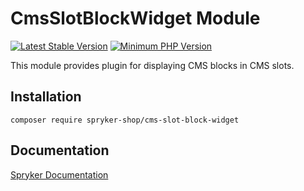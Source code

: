 # CmsSlotBlockWidget Module
[![Latest Stable Version](https://poser.pugx.org/spryker-shop/cms-slot-block-widget/v/stable.svg)](https://packagist.org/packages/spryker-shop/cms-slot-block-widget)
[![Minimum PHP Version](https://img.shields.io/badge/php-%3E%3D%208.1-8892BF.svg)](https://php.net/)

This module provides plugin for displaying CMS blocks in CMS slots.

## Installation

```
composer require spryker-shop/cms-slot-block-widget
```

## Documentation

[Spryker Documentation](https://docs.spryker.com)
